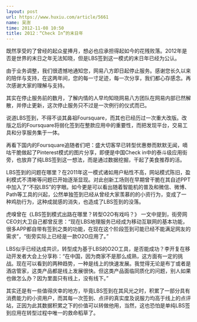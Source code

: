 ```yaml
---
layout: post
url: https://www.huxiu.com/article/5661
name: 吴澍
time: 2012-11-08 10:50
title: 2012：“Check In”的末日年
---
```

既然享受的了曾经的起众星捧月，想必也应承担得起如今的花残败落。2012年是否是世界的末日之年无法知晓，但是LBS签到这一模式的末日年已经为公认。

由于业务调整，我们很遗憾地通知您，网易八方即日起停止服务。感谢您长久以来的陪伴与支持，在这两年间，您的每一寸足迹，每一次分享，我们都心存感念。再次感谢大家的理解与支持。

其实在停止服务前的数月，了解内情的人早均知晓网易八方团队在网易内部已然解散，并停止更新，这次停止服务只不过是一次例行的仪式而已。

说道LBS签到，不得不谈其鼻祖Foursquare，而其也已经历过一次重大改版。改版之后的Foursquare将弱化签到在整款应用中的重要性，而把发现平台，交易工具和分享服务集于一体。

再看下国内的Foursquare追随者们吧：盛大切客早已转型优惠劵而默默无闻，嘀咕干脆做起了Pinterest模式的图片分享，即便是中国Check in中的泰斗级应用街旁，也放弃了纯LBS签到这一想法，而是通过数据挖掘，干起了美食推荐的活。

LBS签到的问题在哪里？在2011年这一模式诸如用户粘性不高，网站模式陈旧，盈利模式不清晰等问题已开始逐渐显现。对此创新工场则在早期曾干脆在其自述PPT中加入了“不投LBS”的字眼。如今更是可以看出随着智能机的普及和微信、微博、Path等工具的兴起，公然单独签到已经从曾经大家羡慕的的小资行为，变成了一种鸡肋行为，这种成就感的消失，也造成了LBS签到的没落。

虎嗅曾在《LBS签到模式出路在哪里？转型O2O有戏吗？》 一文中提到，街旁网CEO刘大卫自己都曾反思：“现在LBS地理服务已经成为移动互联网的基本功能，很多APP都自带有签到之类的功能，在现在这个阶段签到可能已经不能满足网友的需求”，“街旁实际上已经是一款O2O应用了。”

LBS似乎已经达成共识，转型成为基于LBS的O2O工具，是否能成功？李开复在移动开发者大会上分享称：“在中国，因为商家不是那么成熟，这方面有一定的挑战。现在可以看到的两种趋势，一种是线上的快速发展。我觉得无论是布丁或者是酒店管家，这类产品都是线上发展很快。但这类产品面临同质化的问题，别人如果也做怎么办？因为里面只有线上，没有线下。”

其实还是有一些值得庆幸的地方，毕竟LBS签到在其风光之时，积累了一部分具有消费能力的小资用户，而其每一次签到、点评的真实度及说服力均高于线上的点评站，正因为此其数据积累之下的价值可以转做他用，当然，这也恐怕是单纯LBS签到应用在转型过程中唯一的救命稻草了。

